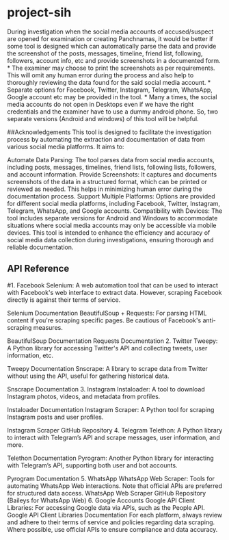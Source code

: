 # project-sih
During investigation when the social media accounts of accused/suspect are opened for examination or creating Panchnamas, it would be better if some tool is designed which can automatically parse the data and provide the screenshot of the posts, messages, timeline, friend list, following, followers, account info, etc and provide screenshots in a documented form. * The examiner may choose to print the screenshots as per requirements. This will omit any human error during the process and also help to thoroughly reviewing the data found for the said social media account. * Separate options for Facebook, Twitter, Instagram, Telegram, WhatsApp, Google account etc may be provided in the tool. * Many a times, the social media accounts do not open in Desktops even if we have the right credentials and the examiner have to use a dummy android phone. So, two separate versions (Android and windows) of this tool will be helpful.

##Acknowledgements
This tool is designed to facilitate the investigation process by automating the extraction and documentation of data from various social media platforms. It aims to:

Automate Data Parsing: The tool parses data from social media accounts, including posts, messages, timelines, friend lists, following lists, followers, and account information.
Provide Screenshots: It captures and documents screenshots of the data in a structured format, which can be printed or reviewed as needed. This helps in minimizing human error during the documentation process.
Support Multiple Platforms: Options are provided for different social media platforms, including Facebook, Twitter, Instagram, Telegram, WhatsApp, and Google accounts.
Compatibility with Devices: The tool includes separate versions for Android and Windows to accommodate situations where social media accounts may only be accessible via mobile devices.
This tool is intended to enhance the efficiency and accuracy of social media data collection during investigations, ensuring thorough and reliable documentation.

## API Reference

#1. Facebook
Selenium: A web automation tool that can be used to interact with Facebook's web interface to extract data. However, scraping Facebook directly is against their terms of service.

Selenium Documentation
BeautifulSoup + Requests: For parsing HTML content if you're scraping specific pages. Be cautious of Facebook's anti-scraping measures.

BeautifulSoup Documentation
Requests Documentation
2. Twitter
Tweepy: A Python library for accessing Twitter's API and collecting tweets, user information, etc.

Tweepy Documentation
Snscrape: A library to scrape data from Twitter without using the API, useful for gathering historical data.

Snscrape Documentation
3. Instagram
Instaloader: A tool to download Instagram photos, videos, and metadata from profiles.

Instaloader Documentation
Instagram Scraper: A Python tool for scraping Instagram posts and user profiles.

Instagram Scraper GitHub Repository
4. Telegram
Telethon: A Python library to interact with Telegram’s API and scrape messages, user information, and more.

Telethon Documentation
Pyrogram: Another Python library for interacting with Telegram’s API, supporting both user and bot accounts.

Pyrogram Documentation
5. WhatsApp
WhatsApp Web Scraper: Tools for automating WhatsApp Web interactions. Note that official APIs are preferred for structured data access.
WhatsApp Web Scraper GitHub Repository (Baileys for WhatsApp Web)
6. Google Accounts
Google API Client Libraries: For accessing Google data via APIs, such as the People API.
Google API Client Libraries Documentation
For each platform, always review and adhere to their terms of service and policies regarding data scraping. Where possible, use official APIs to ensure compliance and data accuracy.









